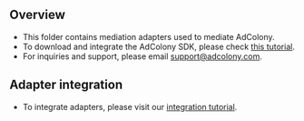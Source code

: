 
## Overview
  * This folder contains mediation adapters used to mediate AdColony.
  * To download and integrate the AdColony SDK, please check [this tutorial](https://github.com/AdColony/AdColony-iOS-SDK-3/wiki/Xcode-Project-Setup).
  * For inquiries and support, please email support@adcolony.com.
  
## Adapter integration
  * To integrate adapters, please visit our [integration tutorial](https://developers.mopub.com/docs/ios/integrating-networks/).

